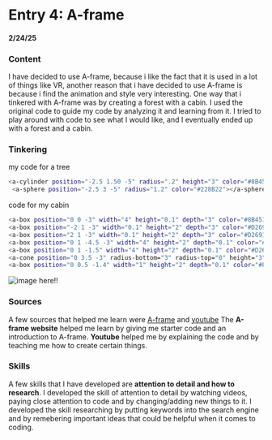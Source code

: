 # Entry 4: A-frame
#### 2/24/25

### Content
I have decided to use A-frame, because i like the fact that it is used in a lot of things like VR, another reason that i have decided to use A-frame is because i find the animation and style very interesting. One way that i tinkered with A-frame was by creating a forest with a cabin. I used the original code to guide my code by analyzing it and learning from it. I tried to play around with code to see what I would like, and I eventually ended up with a forest and a cabin.

### Tinkering
my code for a tree
```bash
<a-cylinder position="-2.5 1.50 -5" radius=".2" height="3" color="#8B4513"></a-cylinder>
 <a-sphere position="-2.5 3 -5" radius="1.2" color="#228B22"></a-sphere>
```
code for my cabin
```bash
<a-box position="0 0 -3" width="4" height="0.1" depth="3" color="#8B4513"></a-box>
<a-box position="-2 1 -3" width="0.1" height="2" depth="3" color="#D2691E"></a-box>
<a-box position="2 1 -3" width="0.1" height="2" depth="3" color="#D2691E"></a-box>
<a-box position="0 1 -4.5 -3" width="4" height="2" depth="0.1" color="#D2691E"></a-box>
<a-box position="0 1 -1.5" width="4" height="2" depth="0.1" color="#D2691E"></a-box>
<a-cone position="0 3.5 -3" radius-bottom="3" radius-top="0" height="3" color="#A52A2A"></a-cone>
<a-box position="0 0.5 -1.4" width="1" height="2" depth="0.1" color="#8B4513"></a-box
```
![image here!!](https://github.com/user-attachments/assets/86aae917-8671-47f3-85fa-2644601364a2)
### Sources
A few sources that helped me learn were [A-frame](https://aframe.io/) and [youtube](https://www.youtube.com/) The **A-frame website** helped me learn by giving me starter code and an introduction to A-frame. **Youtube** helped me by explaining the code and by teaching me how to create certain things. 

### Skills
A few skills that I have developed are **attention to detail and how to research**. I developed the skill of attention to detail by watching videos, paying close attention to code and by changing/adding new things to it. I developed the skill researching by putting keywords into the search engine and by remebering important ideas that could be helpful when it comes to coding.
